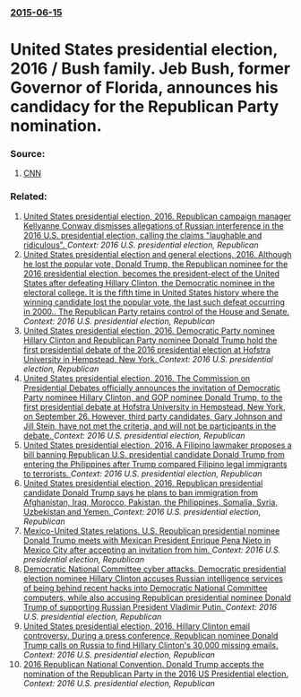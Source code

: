 ### [2015-06-15](/news/2015/06/15/index.md)

# United States presidential election, 2016 / Bush family. Jeb Bush, former Governor of Florida, announces his candidacy for the Republican Party nomination. 




### Source:

1. [CNN](http://edition.cnn.com/2015/06/15/politics/jeb-bush-2016-presidential-announcement/index.html)

### Related:

1. [United States presidential election, 2016. Republican campaign manager Kellyanne Conway dismisses allegations of Russian interference in the 2016 U.S. presidential election, calling the claims "laughable and ridiculous". ](/news/2016/12/11/united-states-presidential-election-2016-republican-campaign-manager-kellyanne-conway-dismisses-allegations-of-russian-interference-in-the.md) _Context: 2016 U.S. presidential election, Republican_
2. [United States presidential election and general elections, 2016. Although he lost the popular vote, Donald Trump, the Republican nominee for the 2016 presidential election, becomes the president-elect of the United States after defeating Hillary Clinton, the Democratic nominee in the electoral college. It is the fifth time in United States history where the winning candidate lost the popular vote, the last such defeat occurring in 2000.. The Republican Party retains control of the House and Senate. ](/news/2016/11/9/united-states-presidential-election-and-general-elections-2016-although-he-lost-the-popular-vote-donald-trump-the-republican-nominee-for.md) _Context: 2016 U.S. presidential election, Republican_
3. [United States presidential election, 2016. Democratic Party nominee Hillary Clinton and Republican Party nominee Donald Trump hold the first presidential debate of the 2016 presidential election at Hofstra University in Hempstead, New York. ](/news/2016/09/26/united-states-presidential-election-2016-democratic-party-nominee-hillary-clinton-and-republican-party-nominee-donald-trump-hold-the-first.md) _Context: 2016 U.S. presidential election, Republican_
4. [United States presidential election, 2016. The Commission on Presidential Debates officially announces the invitation of Democratic Party nominee Hillary Clinton, and GOP nominee Donald Trump, to the first presidential debate at Hofstra University in Hempstead, New York, on September 26. However, third party candidates, Gary Johnson and Jill Stein, have not met the criteria, and will not be participants in the debate. ](/news/2016/09/16/united-states-presidential-election-2016-the-commission-on-presidential-debates-officially-announces-the-invitation-of-democratic-party-no.md) _Context: 2016 U.S. presidential election, Republican_
5. [United States presidential election, 2016. A Filipino lawmaker proposes a bill banning Republican U.S. presidential candidate Donald Trump from entering the Philippines after Trump compared Filipino legal immigrants to terrorists. ](/news/2016/08/8/united-states-presidential-election-2016-a-filipino-lawmaker-proposes-a-bill-banning-republican-u-s-presidential-candidate-donald-trump-f.md) _Context: 2016 U.S. presidential election, Republican_
6. [United States presidential election, 2016. Republican presidential candidate Donald Trump says he plans to ban immigration from Afghanistan, Iraq, Morocco, Pakistan, the Philippines, Somalia, Syria, Uzbekistan and Yemen. ](/news/2016/08/5/united-states-presidential-election-2016-republican-presidential-candidate-donald-trump-says-he-plans-to-ban-immigration-from-afghanistan.md) _Context: 2016 U.S. presidential election, Republican_
7. [Mexico-United States relations. U.S. Republican presidential nominee Donald Trump meets with Mexican President Enrique Pena Nieto in Mexico City after accepting an invitation from him. ](/news/2016/08/31/mexico-united-states-relations-u-s-republican-presidential-nominee-donald-trump-meets-with-mexican-president-enrique-pea-a-nieto-in-mexi.md) _Context: 2016 U.S. presidential election, Republican_
8. [Democratic National Committee cyber attacks. Democratic presidential election nominee Hillary Clinton accuses Russian intelligence services of being behind recent hacks into Democratic National Committee computers, while also accusing Republican presidential nominee Donald Trump of supporting Russian President Vladimir Putin. ](/news/2016/07/31/democratic-national-committee-cyber-attacks-democratic-presidential-election-nominee-hillary-clinton-accuses-russian-intelligence-services.md) _Context: 2016 U.S. presidential election, Republican_
9. [United States presidential election, 2016. Hillary Clinton email controversy. During a press conference, Republican nominee Donald Trump calls on Russia to find Hillary Clinton's 30,000 missing emails. ](/news/2016/07/27/united-states-presidential-election-2016-hillary-clinton-email-controversy-during-a-press-conference-republican-nominee-donald-trump-cal.md) _Context: 2016 U.S. presidential election, Republican_
10. [2016 Republican National Convention. Donald Trump accepts the nomination of the Republican Party in the 2016 US Presidential election. ](/news/2016/07/21/2016-republican-national-convention-donald-trump-accepts-the-nomination-of-the-republican-party-in-the-2016-us-presidential-election.md) _Context: 2016 U.S. presidential election, Republican_
